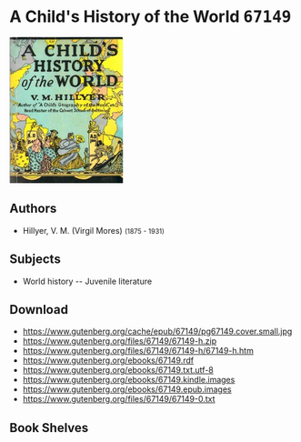 # A Child's History of the World <kbd>67149</kbd>

![](./cover.medium.jpg "")

## Authors


 - Hillyer, V. M. (Virgil Mores) <small>(1875 - 1931)</small>

## Subjects


 - World history -- Juvenile literature

## Download


 - https://www.gutenberg.org/cache/epub/67149/pg67149.cover.small.jpg
 - https://www.gutenberg.org/files/67149/67149-h.zip
 - https://www.gutenberg.org/files/67149/67149-h/67149-h.htm
 - https://www.gutenberg.org/ebooks/67149.rdf
 - https://www.gutenberg.org/ebooks/67149.txt.utf-8
 - https://www.gutenberg.org/ebooks/67149.kindle.images
 - https://www.gutenberg.org/ebooks/67149.epub.images
 - https://www.gutenberg.org/files/67149/67149-0.txt

## Book Shelves


